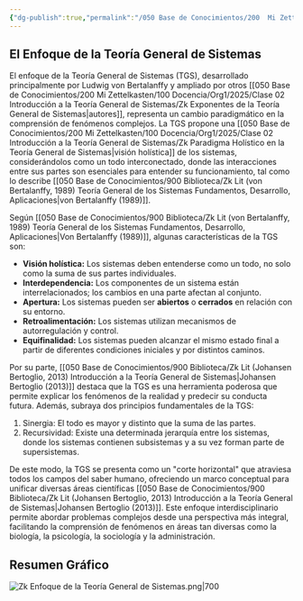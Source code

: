```yaml
---
{"dg-publish":true,"permalink":"/050 Base de Conocimientos/200  Mi Zettelkasten/100 Docencia/Org1/2025/Clase 02 Introducción a la Teoría General de Sistemas/Zk Enfoque de la Teoría General de Sistemas/","tags":["teoríaGeneralDeSistemas"]}
---
```


## El Enfoque de la Teoría General de Sistemas
El enfoque de la Teoría General de Sistemas (TGS), desarrollado principalmente por Ludwig von Bertalanffy y ampliado por otros [[050 Base de Conocimientos/200  Mi Zettelkasten/100 Docencia/Org1/2025/Clase 02 Introducción a la Teoría General de Sistemas/Zk Exponentes de la Teoría General de Sistemas\|autores]], representa un cambio paradigmático en la comprensión de fenómenos complejos. La TGS propone una [[050 Base de Conocimientos/200  Mi Zettelkasten/100 Docencia/Org1/2025/Clase 02 Introducción a la Teoría General de Sistemas/Zk Paradigma Holístico en la Teoría General de Sistemas\|visión holística]] de los sistemas, considerándolos como un todo interconectado, donde las interacciones entre sus partes son esenciales para entender su funcionamiento, tal como lo describe [[050 Base de Conocimientos/900 Biblioteca/Zk Lit (von Bertalanffy, 1989) Teoría General de los Sistemas Fundamentos, Desarrollo, Aplicaciones\|von Bertalanffy (1989)]].

Según [[050 Base de Conocimientos/900 Biblioteca/Zk Lit (von Bertalanffy, 1989) Teoría General de los Sistemas Fundamentos, Desarrollo, Aplicaciones\|Von Bertalanffy (1989)]], algunas características de la TGS son:

- **Visión holística:** Los sistemas deben entenderse como un todo, no solo como la suma de sus partes individuales.
- **Interdependencia:** Los componentes de un sistema están interrelacionados; los cambios en una parte afectan al conjunto.
- **Apertura:** Los sistemas pueden ser **abiertos** o **cerrados** en relación con su entorno.
- **Retroalimentación:** Los sistemas utilizan mecanismos de autorregulación y control.
- **Equifinalidad:** Los sistemas pueden alcanzar el mismo estado final a partir de diferentes condiciones iniciales y por distintos caminos.

Por su parte, [[050 Base de Conocimientos/900 Biblioteca/Zk Lit (Johansen Bertoglio, 2013) Introducción a la Teoría General de Sistemas\|Johansen Bertoglio (2013)]] destaca que la TGS es una herramienta poderosa que permite explicar los fenómenos de la realidad y predecir su conducta futura. Además, subraya dos principios fundamentales de la TGS:
1. Sinergia: El todo es mayor y distinto que la suma de las partes.
2. Recursividad: Existe una determinada jerarquía entre los sistemas, donde los sistemas contienen subsistemas y a su vez forman parte de supersistemas.

De este modo, la TGS se presenta como un "corte horizontal" que atraviesa todos los campos del saber humano, ofreciendo un marco conceptual para unificar diversas áreas científicas [[050 Base de Conocimientos/900 Biblioteca/Zk Lit (Johansen Bertoglio, 2013) Introducción a la Teoría General de Sistemas\|Johansen Bertoglio (2013)]]. Este enfoque interdisciplinario permite abordar problemas complejos desde una perspectiva más integral, facilitando la comprensión de fenómenos en áreas tan diversas como la biología, la psicología, la sociología y la administración.

## Resumen Gráfico
![Zk Enfoque de la Teoría General de Sistemas.png|700](/img/user/050%20Base%20de%20Conocimientos/200%20%20Mi%20Zettelkasten/100%20Docencia/Org1/2025/Clase%2002%20Introducci%C3%B3n%20a%20la%20Teor%C3%ADa%20General%20de%20Sistemas/000%20Adjuntos/Zk%20Enfoque%20de%20la%20Teor%C3%ADa%20General%20de%20Sistemas.png)
